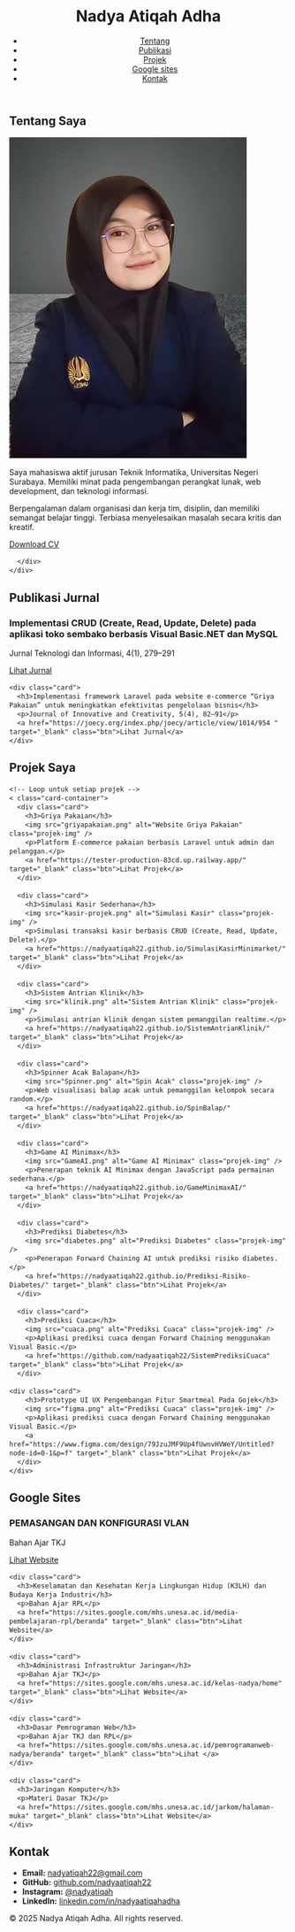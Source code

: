 <!DOCTYPE html>
<html lang="id">
<head>
  <meta charset="UTF-8" />
  <meta name="viewport" content="width=device-width, initial-scale=1.0" />
  <title>Nadya | Portofolio</title>
  <link rel="stylesheet" href="style.css" />

</head>
<body>
  <canvas id="star-canvas"></canvas>
  <header>
    <h1>Nadya Atiqah Adha</h1>
    <nav>
  <ul class="navbar">
    <li><a href="#tentang" class="nav-btn">Tentang</a></li>
    <li><a href="#publikasi" class="nav-btn">Publikasi</a></li> 
    <li><a href="#projek" class="nav-btn">Projek</a></li>
    <li><a href="#Google Sites" class="nav-btn">Google sites</a></li> 
    <li><a href="#kontak" class="nav-btn">Kontak</a></li>
  </ul>
</nav>


  </header>

  <section id="tentang" class="fade">
    <h2>Tentang Saya</h2>
    <div class="tentang-container">
      <img src="fotodiri.png" alt="Foto Nadya" class="foto-profil" />
      <div class="deskripsi">
        <p>Saya mahasiswa aktif jurusan Teknik Informatika, Universitas Negeri Surabaya. Memiliki minat pada pengembangan perangkat lunak, web development, dan teknologi informasi.</p>
        <p>Berpengalaman dalam organisasi dan kerja tim, disiplin, dan memiliki semangat belajar tinggi. Terbiasa menyelesaikan masalah secara kritis dan kreatif.</p>
        <a href="Nadya Atiqah Adha_CV.pdf" download class="btn download-btn">Download CV</a>

      </div>
    </div>
  </section>

  <section id="publikasi" class="fade">
  <h2>Publikasi Jurnal</h2>
  <div class="card-container">
    <div class="card">
      <h3>Implementasi CRUD (Create, Read, Update, Delete) pada aplikasi toko sembako berbasis Visual Basic.NET dan MySQL</h3>
      <p>Jurnal Teknologi dan Informasi, 4(1), 279–291</p>
      <a href="https://ejournal.yasin-alsys.org/aldyas/article/view/4456" target="_blank" class="btn">Lihat Jurnal</a>
    </div>

    <div class="card">
      <h3>Implementasi framework Laravel pada website e-commerce “Griya Pakaian” untuk meningkatkan efektivitas pengelolaan bisnis</h3>
      <p>Journal of Innovative and Creativity, 5(4), 82–91</p>
      <a href="https://joecy.org/index.php/joecy/article/view/1014/954 " target="_blank" class="btn">Lihat Jurnal</a>
    </div>

  </div>
</section>

  <section id="projek" class="fade">
    <h2>Projek Saya</h2>

    <!-- Loop untuk setiap projek -->
    < class="card-container">
      <div class="card">
        <h3>Griya Pakaian</h3>
        <img src="griyapakaian.png" alt="Website Griya Pakaian" class="projek-img" />
        <p>Platform E-commerce pakaian berbasis Laravel untuk admin dan pelanggan.</p>
        <a href="https://tester-production-83cd.up.railway.app/" target="_blank" class="btn">Lihat Projek</a>
      </div>

      <div class="card">
        <h3>Simulasi Kasir Sederhana</h3>
        <img src="kasir-projek.png" alt="Simulasi Kasir" class="projek-img" />
        <p>Simulasi transaksi kasir berbasis CRUD (Create, Read, Update, Delete).</p>
        <a href="https://nadyaatiqah22.github.io/SimulasiKasirMinimarket/" target="_blank" class="btn">Lihat Projek</a>
      </div>

      <div class="card">
        <h3>Sistem Antrian Klinik</h3>
        <img src="klinik.png" alt="Sistem Antrian Klinik" class="projek-img" />
        <p>Simulasi antrian klinik dengan sistem pemanggilan realtime.</p>
        <a href="https://nadyaatiqah22.github.io/SistemAntrianKlinik/" target="_blank" class="btn">Lihat Projek</a>
      </div>

      <div class="card">
        <h3>Spinner Acak Balapan</h3>
        <img src="Spinner.png" alt="Spin Acak" class="projek-img" />
        <p>Web visualisasi balap acak untuk pemanggilan kelompok secara random.</p>
        <a href="https://nadyaatiqah22.github.io/SpinBalap/" target="_blank" class="btn">Lihat Projek</a>
      </div>

      <div class="card">
        <h3>Game AI Minimax</h3>
        <img src="GameAI.png" alt="Game AI Minimax" class="projek-img" />
        <p>Penerapan teknik AI Minimax dengan JavaScript pada permainan sederhana.</p>
        <a href="https://nadyaatiqah22.github.io/GameMinimaxAI/" target="_blank" class="btn">Lihat Projek</a>
      </div>

      <div class="card">
        <h3>Prediksi Diabetes</h3>
        <img src="diabetes.png" alt="Prediksi Diabetes" class="projek-img" />
        <p>Penerapan Forward Chaining AI untuk prediksi risiko diabetes.</p>
        <a href="https://nadyaatiqah22.github.io/Prediksi-Risiko-Diabetes/" target="_blank" class="btn">Lihat Projek</a>
      </div>

      <div class="card">
        <h3>Prediksi Cuaca</h3>
        <img src="cuaca.png" alt="Prediksi Cuaca" class="projek-img" />
        <p>Aplikasi prediksi cuaca dengan Forward Chaining menggunakan Visual Basic.</p>
        <a href="https://github.com/nadyaatiqah22/SistemPrediksiCuaca" target="_blank" class="btn">Lihat Projek</a>
      </div>

    <div class="card">
        <h3>Prototype UI UX Pengembangan Fitur Smartmeal Pada Gojek</h3>
        <img src="figma.png" alt="Prediksi Cuaca" class="projek-img" />
        <p>Aplikasi prediksi cuaca dengan Forward Chaining menggunakan Visual Basic.</p>
        <a href="https://www.figma.com/design/79JzuJMF9Up4fUwnvHVWeY/Untitled?node-id=0-1&p=f" target="_blank" class="btn">Lihat Projek</a>
      </div>
    </div>

  </section>

   <section id="Google Sites" class="fade">
  <h2>Google Sites</h2>
  <div class="card-container">
    <div class="card">
      <h3>PEMASANGAN DAN KONFIGURASI VLAN </h3>
      <p>Bahan Ajar TKJ</p>
      <a href="https://sites.google.com/mhs.unesa.ac.id/materi-tkj/beranda" target="_blank" class="btn">Lihat Website</a>
    </div>

    <div class="card">
      <h3>Keselamatan dan Kesehatan Kerja Lingkungan Hidup (K3LH) dan Budaya Kerja Industri</h3>
      <p>Bahan Ajar RPL</p>
      <a href="https://sites.google.com/mhs.unesa.ac.id/media-pembelajaran-rpl/beranda" target="_blank" class="btn">Lihat Website</a>
    </div>

    <div class="card">
      <h3>Administrasi Infrastruktur Jaringan</h3>
      <p>Bahan Ajar TKJ</p>
      <a href="https://sites.google.com/mhs.unesa.ac.id/kelas-nadya/home" target="_blank" class="btn">Lihat Website</a>
    </div>

    <div class="card">
      <h3>Dasar Pemrograman Web</h3>
      <p>Bahan Ajar TKJ dan RPL</p>
      <a href="https://sites.google.com/mhs.unesa.ac.id/pemrogramanweb-nadya/beranda" target="_blank" class="btn">Lihat </a>
    </div>

    <div class="card">
      <h3>Jaringan Komputer</h3>
      <p>Materi Dasar TKJ</p>
      <a href="https://sites.google.com/mhs.unesa.ac.id/jarkom/halaman-muka" target="_blank" class="btn">Lihat Website</a>
    </div>

  </div>
</section>

  <section id="kontak" class="fade">
    <h2>Kontak</h2>
    <ul class="kontak-list">
      <li><strong>Email:</strong> <a href="mailto:nadyatiqah22@gmail.com">nadyatiqah22@gmail.com</a></li>
      <li><strong>GitHub:</strong> <a href="https://github.com/nadyaatiqah22">github.com/nadyaatiqah22</a></li>
      <li><strong>Instagram:</strong> <a href="https://www.instagram.com/nadyatiqah">@nadyatiqah</a></li>
      <li><strong>LinkedIn:</strong> <a href="https://www.linkedin.com/in/nadyaatiqahadha/">linkedin.com/in/nadyaatiqahadha</a></li>
    </ul>
  </section>

  <footer>
    <p>© 2025 Nadya Atiqah Adha. All rights reserved.</p>
  </footer>

  <script src="script.js"></script>
</body>

</html>
